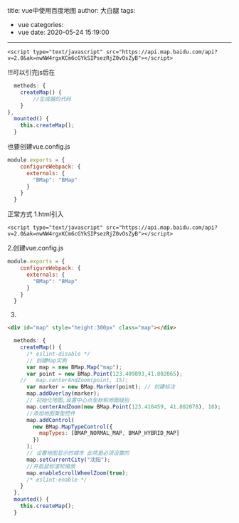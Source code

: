 title: vue中使用百度地图
author: 大白腿
tags:
  - vue
categories:
  - vue
date: 2020-05-24 15:19:00
---
```
<script type="text/javascript" src="https://api.map.baidu.com/api?v=2.0&ak=nwNW4rgxKCm6cGYkSIPsezRjZ0vOsZyB"></script>
```
!!!可以引完js后在
```js
  methods: {
    createMap() {
		//生成器的代码  
	}
},
  mounted() {
    this.createMap();
  }
  ```
也要创建vue.config.js
```js
module.exports = {
    configureWebpack: {
      externals: {
        "BMap": "BMap"
      }
    }
  }
  ```
  正常方式
1.html引入
```
<script type="text/javascript" src="https://api.map.baidu.com/api?v=2.0&ak=nwNW4rgxKCm6cGYkSIPsezRjZ0vOsZyB"></script>
```
2.创建vue.config.js
```js
module.exports = {
    configureWebpack: {
      externals: {
        "BMap": "BMap"
      }
    }
  }
  ```
3.
```html
<div id="map" style="height:300px" class="map"></div>
```
```js
  methods: {
    createMap() {
      /* eslint-disable */
      // 创建Map实例
      var map = new BMap.Map("map");
      var point = new BMap.Point(123.409893,41.802065);
    //   map.centerAndZoom(point, 15);
      var marker = new BMap.Marker(point); // 创建标注
      map.addOverlay(marker);
      // 初始化地图,设置中心点坐标和地图级别
      map.centerAndZoom(new BMap.Point(123.410459, 41.802078), 18);
      //添加地图类型控件
      map.addControl(
        new BMap.MapTypeControl({
          mapTypes: [BMAP_NORMAL_MAP, BMAP_HYBRID_MAP]
        })
      );
      // 设置地图显示的城市 此项是必须设置的
      map.setCurrentCity("沈阳");
      //开启鼠标滚轮缩放
      map.enableScrollWheelZoom(true);
      /* eslint-enable */
    }
  },
  mounted() {
    this.createMap();
  }
```